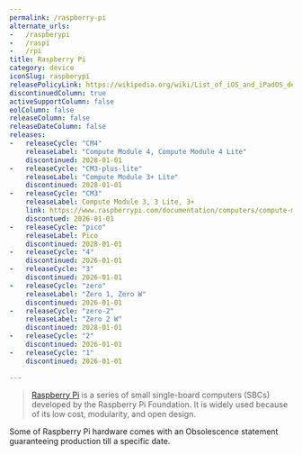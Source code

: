 ```yaml
---
permalink: /raspberry-pi
alternate_urls:
-   /raspberypi
-   /raspi
-   /rpi
title: Raspberry Pi
category: device
iconSlug: raspberypi
releasePolicyLink: https://wikipedia.org/wiki/List_of_iOS_and_iPadOS_devices#In_production_and_supported
discontinuedColumn: true
activeSupportColumn: false
eolColumn: false
releaseColumn: false
releaseDateColumn: false
releases:
-   releaseCycle: "CM4"
    releaseLabel: "Compute Module 4, Compute Module 4 Lite"
    discontinued: 2028-01-01
-   releaseCycle: "CM3-plus-lite"
    releaseLabel: "Compute Module 3+ Lite"
    discontinued: 2028-01-01
-   releaseCycle: "CM3"
    releaseLabel: Compute Module 3, 3 Lite, 3+
    link: https://www.raspberrypi.com/documentation/computers/compute-module.html
    discontued: 2026-01-01
-   releaseCycle: "pico"
    releaseLabel: Pico
    discontinued: 2028-01-01
-   releaseCycle: "4"
    discontinued: 2026-01-01
-   releaseCycle: "3"
    discontinued: 2026-01-01
-   releaseCycle: "zero"
    releaseLabel: "Zero 1, Zero W"
    discontinued: 2026-01-01
-   releaseCycle: "zero-2"
    releaseLabel: "Zero 2 W"
    discontinued: 2028-01-01
-   releaseCycle: "2"
    discontinued: 2026-01-01
-   releaseCycle: "1"
    discontinued: 2026-01-01

---
```


> [Raspberry Pi](https://www.raspberrypi.com/) is a series of small single-board computers (SBCs) developed by the Raspberry Pi Foundation.
> It is widely used because of its low cost, modularity, and open design.

Some of Raspberry Pi hardware comes with an Obsolescence statement guaranteeing production till a specific date.
